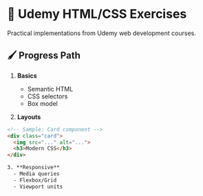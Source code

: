 # 🎨 Udemy HTML/CSS Exercises

Practical implementations from Udemy web development courses.

## 🖌️ Progress Path
1. **Basics**
   - Semantic HTML
   - CSS selectors
   - Box model

2. **Layouts**
```html
<!-- Sample: Card component -->
<div class="card">
  <img src="..." alt="...">
  <h3>Modern CSS</h3>
</div>

3. **Responsive**
  - Media queries
  - Flexbox/Grid
  - Viewport units
